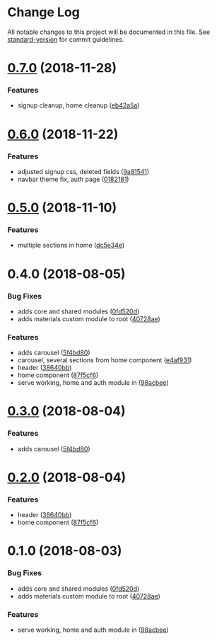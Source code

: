 # Change Log

All notable changes to this project will be documented in this file. See [standard-version](https://github.com/conventional-changelog/standard-version) for commit guidelines.

<a name="0.7.0"></a>
# [0.7.0](https://gitlab.com/tott0/caxtor/compare/v0.6.0...v0.7.0) (2018-11-28)


### Features

* signup cleanup, home cleanup ([eb42a5a](https://gitlab.com/tott0/caxtor/commit/eb42a5a))



<a name="0.6.0"></a>
# [0.6.0](https://gitlab.com/tott0/caxtor/compare/v0.5.0...v0.6.0) (2018-11-22)


### Features

* adjusted signup css, deleted fields ([9a81541](https://gitlab.com/tott0/caxtor/commit/9a81541))
* navbar theme fix, auth page ([0182181](https://gitlab.com/tott0/caxtor/commit/0182181))



<a name="0.5.0"></a>
# [0.5.0](https://gitlab.com/tott0/caxtor/compare/v0.4.0...v0.5.0) (2018-11-10)


### Features

* multiple sections in home ([dc5e34e](https://gitlab.com/tott0/caxtor/commit/dc5e34e))



<a name="0.4.0"></a>
# 0.4.0 (2018-08-05)


### Bug Fixes

* adds core and shared modules ([0fd520d](https://gitlab.com/tott0/caxtor/commit/0fd520d))
* adds materials custom module to root ([40728ae](https://gitlab.com/tott0/caxtor/commit/40728ae))


### Features

* adds carousel ([5f4bd80](https://gitlab.com/tott0/caxtor/commit/5f4bd80))
* carousel, several sections from home component ([e4af931](https://gitlab.com/tott0/caxtor/commit/e4af931))
* header ([38640bb](https://gitlab.com/tott0/caxtor/commit/38640bb))
* home component ([87f5cf6](https://gitlab.com/tott0/caxtor/commit/87f5cf6))
* serve working, home and auth  module in ([98acbee](https://gitlab.com/tott0/caxtor/commit/98acbee))



<a name="0.3.0"></a>
# [0.3.0](https://gitlab.com/Tott0/Caxtor/compare/v0.2.0...v0.3.0) (2018-08-04)


### Features

* adds carousel ([5f4bd80](https://gitlab.com/Tott0/Caxtor/commit/5f4bd80))



<a name="0.2.0"></a>
# [0.2.0](https://gitlab.com/Tott0/Caxtor/compare/v0.1.0...v0.2.0) (2018-08-04)


### Features

* header ([38640bb](https://gitlab.com/Tott0/Caxtor/commit/38640bb))
* home component ([87f5cf6](https://gitlab.com/Tott0/Caxtor/commit/87f5cf6))



<a name="0.1.0"></a>
# 0.1.0 (2018-08-03)


### Bug Fixes

* adds core and shared modules ([0fd520d](https://gitlab.com/Tott0/Caxtor/commit/0fd520d))
* adds materials custom module to root ([40728ae](https://gitlab.com/Tott0/Caxtor/commit/40728ae))


### Features

* serve working, home and auth  module in ([98acbee](https://gitlab.com/Tott0/Caxtor/commit/98acbee))
